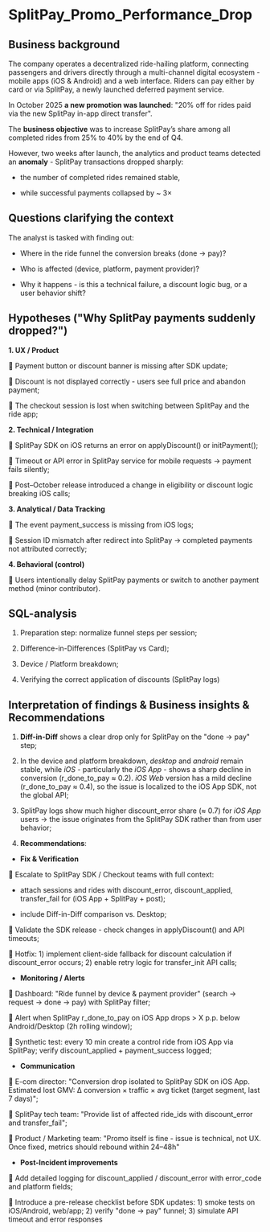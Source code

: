 # SplitPay_Promo_Performance_Drop

## Business background

The company operates a decentralized ride-hailing platform, connecting passengers and drivers directly through a multi-channel digital ecosystem - mobile apps (iOS & Android) and a web interface. Riders can pay either by card or via SplitPay, a newly launched deferred payment service.

In October 2025 **a new promotion was launched**: "20% off for rides paid via the new SplitPay in-app direct transfer".

The **business objective** was to increase SplitPay’s share among all completed rides from 25% to 40% by the end of Q4.

However, two weeks after launch, the analytics and product teams detected an **anomaly** - SplitPay transactions dropped sharply:

- the number of completed rides remained stable,

- while successful payments collapsed by ~ 3×

## Questions clarifying the context

The analyst is tasked with finding out:

- Where in the ride funnel the conversion breaks (done → pay)?

- Who is affected (device, platform, payment provider)?

- Why it happens - is this a technical failure, a discount logic bug, or a user behavior shift?

## Hypotheses ("Why SplitPay payments suddenly dropped?")

**1. UX / Product**

📌 Payment button or discount banner is missing after SDK update;

📌 Discount is not displayed correctly - users see full price and abandon payment;

📌 The checkout session is lost when switching between SplitPay and the ride app;

**2. Technical / Integration**

📌 SplitPay SDK on iOS returns an error on applyDiscount() or initPayment();

📌 Timeout or API error in SplitPay service for mobile requests → payment fails silently;

📌 Post–October release introduced a change in eligibility or discount logic breaking iOS calls;

**3. Analytical / Data Tracking**

📌 The event payment_success is missing from iOS logs;

📌 Session ID mismatch after redirect into SplitPay → completed payments not attributed correctly;

**4. Behavioral (control)**

📌 Users intentionally delay SplitPay payments or switch to another payment method (minor contributor).

## SQL-analysis

1) Preparation step: normalize funnel steps per session;

2) Difference-in-Differences (SplitPay vs Card);

3) Device / Platform breakdown;

4) Verifying the correct application of discounts (SplitPay logs)

## Interpretation of findings & Business insights & Recommendations

1) **Diff-in-Diff** shows a clear drop only for SplitPay on the "done → pay" step;

2) In the device and platform breakdown, *desktop* and *android* remain stable, while *iOS* - particularly the *iOS App* - shows a sharp decline in conversion (r_done_to_pay ≈ 0.2). *iOS Web* version has a mild decline (r_done_to_pay ≈ 0.4), so the issue is localized to the iOS App SDK, not the global API;

3) SplitPay logs show much higher discount_error share (≈ 0.7) for *iOS App* users → the issue originates from the SplitPay SDK rather than from user behavior;

4) **Recommendations**:

- **Fix & Verification**

📌 Escalate to SplitPay SDK / Checkout teams with full context:

- attach sessions and rides with discount_error, discount_applied, transfer_fail for (iOS App + SplitPay + post);

- include Diff-in-Diff comparison vs. Desktop;

📌 Validate the SDK release - check changes in applyDiscount() and API timeouts;

📌 Hotfix: 1) implement client-side fallback for discount calculation if discount_error occurs; 2) enable retry logic for transfer_init API calls;

- **Monitoring / Alerts**

📌 Dashboard: "Ride funnel by device & payment provider" (search → request → done → pay) with SplitPay filter;

📌 Alert when SplitPay r_done_to_pay on iOS App drops > X p.p. below Android/Desktop (2h rolling window);

📌 Synthetic test: every 10 min create a control ride from iOS App via SplitPay; verify discount_applied + payment_success logged;

- **Communication**

📌 E-com director: "Conversion drop isolated to SplitPay SDK on iOS App. Estimated lost GMV: Δ conversion × traffic × avg ticket (target segment, last 7 days)";

📌 SplitPay tech team: "Provide list of affected ride_ids with discount_error and transfer_fail";

📌 Product / Marketing team: "Promo itself is fine - issue is technical, not UX. Once fixed, metrics should rebound within 24–48h"

- **Post-Incident improvements**

📌 Add detailed logging for discount_applied / discount_error with error_code and platform fields;

📌 Introduce a pre-release checklist before SDK updates: 1) smoke tests on iOS/Android, web/app; 2) verify "done → pay" funnel; 3) simulate API timeout and error responses 
